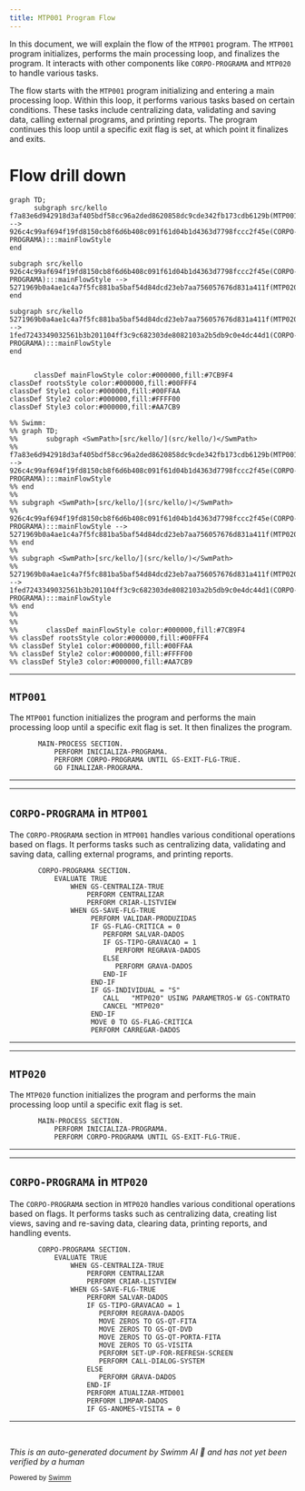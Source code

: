 ```yaml
---
title: MTP001 Program Flow
---
```

In this document, we will explain the flow of the <SwmToken path="src/kello/mtp001.cbl" pos="3:6:6" line-data="       PROGRAM-ID. MTP001.">`MTP001`</SwmToken> program. The <SwmToken path="src/kello/mtp001.cbl" pos="3:6:6" line-data="       PROGRAM-ID. MTP001.">`MTP001`</SwmToken> program initializes, performs the main processing loop, and finalizes the program. It interacts with other components like <SwmToken path="src/kello/mtp001.cbl" pos="153:3:5" line-data="           PERFORM CORPO-PROGRAMA UNTIL GS-EXIT-FLG-TRUE.">`CORPO-PROGRAMA`</SwmToken> and <SwmToken path="src/kello/mtp001.cbl" pos="296:4:4" line-data="                       CALL   &quot;MTP020&quot; USING PARAMETROS-W GS-CONTRATO">`MTP020`</SwmToken> to handle various tasks.

The flow starts with the <SwmToken path="src/kello/mtp001.cbl" pos="3:6:6" line-data="       PROGRAM-ID. MTP001.">`MTP001`</SwmToken> program initializing and entering a main processing loop. Within this loop, it performs various tasks based on certain conditions. These tasks include centralizing data, validating and saving data, calling external programs, and printing reports. The program continues this loop until a specific exit flag is set, at which point it finalizes and exits.

# Flow drill down

```mermaid
graph TD;
      subgraph src/kello
f7a83e6d942918d3af405bdf58cc96a2ded8620858dc9cde342fb173cdb6129b(MTP001):::mainFlowStyle --> 926c4c99af694f19fd8150cb8f6d6b408c091f61d04b1d4363d7798fccc2f45e(CORPO-PROGRAMA):::mainFlowStyle
end

subgraph src/kello
926c4c99af694f19fd8150cb8f6d6b408c091f61d04b1d4363d7798fccc2f45e(CORPO-PROGRAMA):::mainFlowStyle --> 5271969b0a4ae1c4a7f5fc881ba5baf54d84dcd23eb7aa756057676d831a411f(MTP020):::mainFlowStyle
end

subgraph src/kello
5271969b0a4ae1c4a7f5fc881ba5baf54d84dcd23eb7aa756057676d831a411f(MTP020):::mainFlowStyle --> 1fed7243349032561b3b201104ff3c9c682303de8082103a2b5db9c0e4dc44d1(CORPO-PROGRAMA):::mainFlowStyle
end


      classDef mainFlowStyle color:#000000,fill:#7CB9F4
classDef rootsStyle color:#000000,fill:#00FFF4
classDef Style1 color:#000000,fill:#00FFAA
classDef Style2 color:#000000,fill:#FFFF00
classDef Style3 color:#000000,fill:#AA7CB9

%% Swimm:
%% graph TD;
%%       subgraph <SwmPath>[src/kello/](src/kello/)</SwmPath>
%% f7a83e6d942918d3af405bdf58cc96a2ded8620858dc9cde342fb173cdb6129b(MTP001):::mainFlowStyle --> 926c4c99af694f19fd8150cb8f6d6b408c091f61d04b1d4363d7798fccc2f45e(CORPO-PROGRAMA):::mainFlowStyle
%% end
%% 
%% subgraph <SwmPath>[src/kello/](src/kello/)</SwmPath>
%% 926c4c99af694f19fd8150cb8f6d6b408c091f61d04b1d4363d7798fccc2f45e(CORPO-PROGRAMA):::mainFlowStyle --> 5271969b0a4ae1c4a7f5fc881ba5baf54d84dcd23eb7aa756057676d831a411f(MTP020):::mainFlowStyle
%% end
%% 
%% subgraph <SwmPath>[src/kello/](src/kello/)</SwmPath>
%% 5271969b0a4ae1c4a7f5fc881ba5baf54d84dcd23eb7aa756057676d831a411f(MTP020):::mainFlowStyle --> 1fed7243349032561b3b201104ff3c9c682303de8082103a2b5db9c0e4dc44d1(CORPO-PROGRAMA):::mainFlowStyle
%% end
%% 
%% 
%%       classDef mainFlowStyle color:#000000,fill:#7CB9F4
%% classDef rootsStyle color:#000000,fill:#00FFF4
%% classDef Style1 color:#000000,fill:#00FFAA
%% classDef Style2 color:#000000,fill:#FFFF00
%% classDef Style3 color:#000000,fill:#AA7CB9
```

<SwmSnippet path="/src/kello/mtp001.cbl" line="151">

---

## <SwmToken path="src/kello/mtp001.cbl" pos="3:6:6" line-data="       PROGRAM-ID. MTP001.">`MTP001`</SwmToken>

The <SwmToken path="src/kello/mtp001.cbl" pos="3:6:6" line-data="       PROGRAM-ID. MTP001.">`MTP001`</SwmToken> function initializes the program and performs the main processing loop until a specific exit flag is set. It then finalizes the program.

```cobol
       MAIN-PROCESS SECTION.
           PERFORM INICIALIZA-PROGRAMA.
           PERFORM CORPO-PROGRAMA UNTIL GS-EXIT-FLG-TRUE.
           GO FINALIZAR-PROGRAMA.
```

---

</SwmSnippet>

<SwmSnippet path="/src/kello/mtp001.cbl" line="280">

---

## <SwmToken path="src/kello/mtp001.cbl" pos="280:1:3" line-data="       CORPO-PROGRAMA SECTION.">`CORPO-PROGRAMA`</SwmToken> in <SwmToken path="src/kello/mtp001.cbl" pos="3:6:6" line-data="       PROGRAM-ID. MTP001.">`MTP001`</SwmToken>

The <SwmToken path="src/kello/mtp001.cbl" pos="280:1:3" line-data="       CORPO-PROGRAMA SECTION.">`CORPO-PROGRAMA`</SwmToken> section in <SwmToken path="src/kello/mtp001.cbl" pos="3:6:6" line-data="       PROGRAM-ID. MTP001.">`MTP001`</SwmToken> handles various conditional operations based on flags. It performs tasks such as centralizing data, validating and saving data, calling external programs, and printing reports.

```cobol
       CORPO-PROGRAMA SECTION.
           EVALUATE TRUE
               WHEN GS-CENTRALIZA-TRUE
                   PERFORM CENTRALIZAR
                   PERFORM CRIAR-LISTVIEW
               WHEN GS-SAVE-FLG-TRUE
                    PERFORM VALIDAR-PRODUZIDAS
                    IF GS-FLAG-CRITICA = 0
                       PERFORM SALVAR-DADOS
                       IF GS-TIPO-GRAVACAO = 1
                          PERFORM REGRAVA-DADOS
                       ELSE
                          PERFORM GRAVA-DADOS
                       END-IF
                    END-IF
                    IF GS-INDIVIDUAL = "S"
                       CALL   "MTP020" USING PARAMETROS-W GS-CONTRATO
                       CANCEL "MTP020"
                    END-IF
                    MOVE 0 TO GS-FLAG-CRITICA
                    PERFORM CARREGAR-DADOS
```

---

</SwmSnippet>

<SwmSnippet path="/src/kello/mtp020.cbl" line="180">

---

## <SwmToken path="src/kello/mtp001.cbl" pos="296:4:4" line-data="                       CALL   &quot;MTP020&quot; USING PARAMETROS-W GS-CONTRATO">`MTP020`</SwmToken>

The <SwmToken path="src/kello/mtp001.cbl" pos="296:4:4" line-data="                       CALL   &quot;MTP020&quot; USING PARAMETROS-W GS-CONTRATO">`MTP020`</SwmToken> function initializes the program and performs the main processing loop until a specific exit flag is set.

```cobol
       MAIN-PROCESS SECTION.
           PERFORM INICIALIZA-PROGRAMA.
           PERFORM CORPO-PROGRAMA UNTIL GS-EXIT-FLG-TRUE.
```

---

</SwmSnippet>

<SwmSnippet path="/src/kello/mtp020.cbl" line="325">

---

## <SwmToken path="src/kello/mtp020.cbl" pos="325:1:3" line-data="       CORPO-PROGRAMA SECTION.">`CORPO-PROGRAMA`</SwmToken> in <SwmToken path="src/kello/mtp001.cbl" pos="296:4:4" line-data="                       CALL   &quot;MTP020&quot; USING PARAMETROS-W GS-CONTRATO">`MTP020`</SwmToken>

The <SwmToken path="src/kello/mtp020.cbl" pos="325:1:3" line-data="       CORPO-PROGRAMA SECTION.">`CORPO-PROGRAMA`</SwmToken> section in <SwmToken path="src/kello/mtp001.cbl" pos="296:4:4" line-data="                       CALL   &quot;MTP020&quot; USING PARAMETROS-W GS-CONTRATO">`MTP020`</SwmToken> handles various conditional operations based on flags. It performs tasks such as centralizing data, creating list views, saving and re-saving data, clearing data, printing reports, and handling events.

```cobol
       CORPO-PROGRAMA SECTION.
           EVALUATE TRUE
               WHEN GS-CENTRALIZA-TRUE
                   PERFORM CENTRALIZAR
                   PERFORM CRIAR-LISTVIEW
               WHEN GS-SAVE-FLG-TRUE
                   PERFORM SALVAR-DADOS
                   IF GS-TIPO-GRAVACAO = 1
                      PERFORM REGRAVA-DADOS
                      MOVE ZEROS TO GS-QT-FITA
                      MOVE ZEROS TO GS-QT-DVD
                      MOVE ZEROS TO GS-QT-PORTA-FITA
                      MOVE ZEROS TO GS-VISITA
                      PERFORM SET-UP-FOR-REFRESH-SCREEN
                      PERFORM CALL-DIALOG-SYSTEM
                   ELSE
                      PERFORM GRAVA-DADOS
                   END-IF
                   PERFORM ATUALIZAR-MTD001
                   PERFORM LIMPAR-DADOS
                   IF GS-ANOMES-VISITA = 0
```

---

</SwmSnippet>

&nbsp;

*This is an auto-generated document by Swimm AI 🌊 and has not yet been verified by a human*

<SwmMeta version="3.0.0" repo-id="Z2l0aHViJTNBJTNBa2VsbG8lM0ElM0Fzd2ltbWlv" repo-name="kello"><sup>Powered by [Swimm](/)</sup></SwmMeta>
